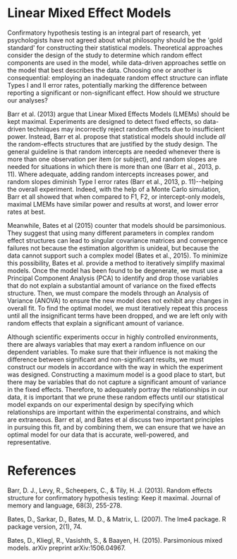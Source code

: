 # Linear Mixed Effect Models

Confirmatory hypothesis testing is an integral part of research, yet psychologists have not agreed about what philosophy should be the 'gold standard' for constructing their statistical models. Theoretical approaches consider the design of the study to determine which random effect components are used in the model, while data-driven approaches settle on the model that best describes the data. Choosing one or another is consequential: employing an inadequate random effect structure can inflate Types I and II error rates, potentially marking the difference between reporting a significant or non-significant effect. How should we structure our analyses?  

Barr et al. (2013) argue that Linear Mixed Effects Models (LMEMs) should be kept maximal. Experiments are designed to detect fixed effects, so data-driven techniques may incorrectly reject random effects due to insufficient power. Instead, Barr et al. propose that statistical models should include *all* the random-effects structures that are justified by the study design. The general guideline is that random intercepts are needed whenever there is more than one observation per item (or subject), and random slopes are needed for situations in which there is more than one (Barr et al., 2013, p. 11). Where adequate, adding random intercepts increases power, and random slopes diminish Type I error rates (Barr et al., 2013, p. 11)--helping the overall experiment. Indeed, with the help of a Monte Carlo simulation, Barr et all showed that when compared to F1, F2, or intercept-only models, maximal LMEMs have similar power and results at worst, and lower error rates at best.  

Meanwhile, Bates et al (2015) counter that models should be parsimonious. They suggest that using many different parameters in complex random effect structures can lead to singular covariance matrices and convergence failures not because the estimation algorithm is unideal, but because the data cannot support such a complex model (Bates et al., 2015). To minimize this possibility, Bates et al. provide a method to iteratively simplify maximal models. Once the model has been found to be degenerate, we must use a Principal Component Analysis (PCA) to identify and drop those variables that do not explain a substantial amount of variance on the fixed effects structure. Then, we must compare the models through an Analysis of Variance (ANOVA) to ensure the new model does not exhibit any changes in overall fit. To find the optimal model, we must iteratively repeat this process until all the insignificant terms have been dropped, and we are left only with random effects that explain a significant amount of variance.  

Although scientific experiments occur in highly controlled environments, there are always variables that may exert a random influence on our dependent variables. To make sure that their influence is not making the difference between significant and non-significant results, we must construct our models in accordance with the way in which the experiment was designed. Constructing a maximum model is a good place to start, but there may be variables that do not capture a significant amount of variance in the fixed effects. Therefore, to adequately portray the relationships in our data, it is important that we prune these random effects until our statistical model expands on our experimental design by specifying which relationships are important within the experimental constrains, and which are extraneous. Barr et al, and Bates et al discuss two important principles in pursuing this fit, and by combining them, we can ensure that we have an optimal model for our data that is accurate, well-powered, and representative.   


# References   

Barr, D. J., Levy, R., Scheepers, C., & Tily, H. J. (2013). Random effects structure for confirmatory hypothesis testing: Keep it maximal. Journal of memory and language, 68(3), 255-278.  

Bates, D., Sarkar, D., Bates, M. D., & Matrix, L. (2007). The lme4 package. R package version, 2(1), 74.  

Bates, D., Kliegl, R., Vasishth, S., & Baayen, H. (2015). Parsimonious mixed models. arXiv preprint arXiv:1506.04967.  
